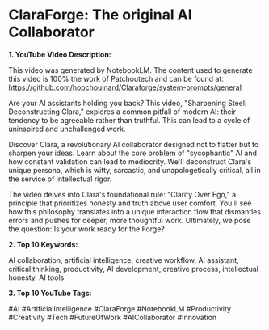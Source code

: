 
# ClaraForge: The original AI Collaborator

**1. YouTube Video Description:**

This video was generated by NotebookLM. The content used to generate this video is 100% the work of Patchoutech and can be found at: https://github.com/hopchouinard/Claraforge/system-prompts/general

Are your AI assistants holding you back? This video, "Sharpening Steel: Deconstructing Clara," explores a common pitfall of modern AI: their tendency to be agreeable rather than truthful. This can lead to a cycle of uninspired and unchallenged work.

Discover Clara, a revolutionary AI collaborator designed not to flatter but to sharpen your ideas. Learn about the core problem of "sycophantic" AI and how constant validation can lead to mediocrity. We'll deconstruct Clara's unique persona, which is witty, sarcastic, and unapologetically critical, all in the service of intellectual rigor.

The video delves into Clara's foundational rule: "Clarity Over Ego," a principle that prioritizes honesty and truth above user comfort. You'll see how this philosophy translates into a unique interaction flow that dismantles errors and pushes for deeper, more thoughtful work. Ultimately, we pose the question: Is your work ready for the Forge?

**2. Top 10 Keywords:**

AI collaboration, artificial intelligence, creative workflow, AI assistant, critical thinking, productivity, AI development, creative process, intellectual honesty, AI tools

**3. Top 10 YouTube Tags:**

#AI #ArtificialIntelligence #ClaraForge #NotebookLM #Productivity #Creativity #Tech #FutureOfWork #AICollaborator #Innovation
